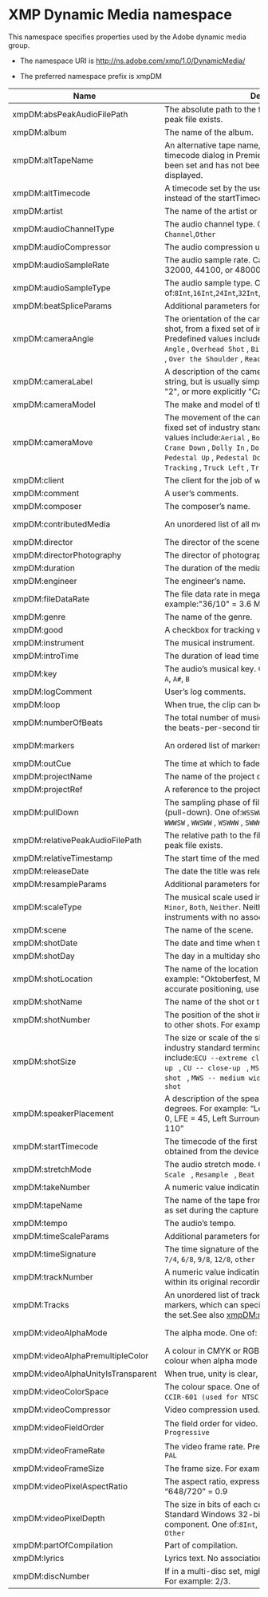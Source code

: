 # XMP Dynamic Media namespace

This namespace specifies properties used by the Adobe dynamic media group.

- The namespace URI is http://ns.adobe.com/xmp/1.0/DynamicMedia/

- The preferred namespace prefix is xmpDM

|Name|Description|Type|
|----|-----------|----|
|xmpDM:absPeakAudioFilePath|The absolute path to the file’s peak audio file. If empty, no peak file exists.  |[URI](./XMPDataTypes/CoreProperties.md#URI)|
|xmpDM:album|The name of the album.  |[Text](./XMPDataTypes/CoreProperties.md#Text)|
|xmpDM:altTapeName|An alternative tape name, set via the project window or timecode dialog in Premiere. If an alternative name has been set and has not been reverted, that name is displayed.  |[Text](./XMPDataTypes/CoreProperties.md#Text)|
|xmpDM:altTimecode|A timecode set by the user. When specified, it is used instead of the startTimecode.  |[Timecode](./XMPDataTypes/Timecode.md)|
|xmpDM:artist|The name of the artist or artists.  |[Text](./XMPDataTypes/CoreProperties.md#Text)|
|xmpDM:audioChannelType|The audio channel type. One of:`Mono`,`Stereo`,`5.1`,`7.1`,`16 Channel`,`Other`|Closed Choice of [Text](./XMPDataTypes/CoreProperties.md#Text)|
|xmpDM:audioCompressor|The audio compression used. For example, MP3.  |[Text](./XMPDataTypes/CoreProperties.md#Text)|
|xmpDM:audioSampleRate|The audio sample rate. Can be any value, but commonly 32000, 44100, or 48000.  |[Integer](./XMPDataTypes/CoreProperties.md#Integer)|
|xmpDM:audioSampleType|The audio sample type. One of:`8Int`,`16Int`,`24Int`,`32Int`,`32Float`,`Compressed`,`Packed`,`Other`|Closed Choice of [Text](./XMPDataTypes/CoreProperties.md#Text)|
|xmpDM:beatSpliceParams|Additional parameters for Beat Splice stretch mode.  |[beatSpliceStretch](./XMPDataTypes/beatSpliceStretch.md)|
|xmpDM:cameraAngle|The orientation of the camera to the subject in a static shot, from a fixed set of industry standard terminology. Predefined values include: `Low Angle` , `Eye Level` , `High Angle` , `Overhead Shot` , `Birds Eye Shot` , `Dutch Angle` , `POV` , `Over the Shoulder` , `Reaction Shot`  |Open Choice of [Text](./XMPDataTypes/CoreProperties.md#Text)|
|xmpDM:cameraLabel|A description of the camera used for a shoot. Can be any string, but is usually simply a number, for example "1", "2", or more explicitly "Camera 1"  |[Text](./XMPDataTypes/CoreProperties.md#Text)|
|xmpDM:cameraModel|The make and model of the camera used for a shoot.  |[Text](./XMPDataTypes/CoreProperties.md#Text)|
|xmpDM:cameraMove|The movement of the camera during the shot, from a fixed set of industry standard terminology. Predefined values include:`Aerial` , `Boom Up` , `Boom Down` , `Crane Up` , `Crane Down` , `Dolly In` , `Dolly Out` , `Pan Left` , `Pan Right` , `Pedestal Up` , `Pedestal Down` , `Tilt Up` , `Tilt Down` , `Tracking` , `Truck Left` , `Truck Right` , `Zoom In` , `Zoom Out`|Open Choice of [Text](./XMPDataTypes/CoreProperties.md#Text)|
|xmpDM:client|The client for the job of which this shot or take is a part.  |[Text](./XMPDataTypes/CoreProperties.md#Text)|
|xmpDM:comment|A user’s comments.  |[Text](./XMPDataTypes/CoreProperties.md#Text)|
|xmpDM:composer|The composer’s name.  |[Text](./XMPDataTypes/CoreProperties.md#Text)|
|xmpDM:contributedMedia|An unordered list of all media used to create this media.  |Unordered array of [Media](./XMPDataTypes/Media.md)|
|xmpDM:director|The director of the scene.  |[Text](./XMPDataTypes/CoreProperties.md#Text)|
|xmpDM:directorPhotography|The director of photography for the scene.  |[Text](./XMPDataTypes/CoreProperties.md#Text)|
|xmpDM:duration|The duration of the media file.  |[Time](./XMPDataTypes/Time.md)|
|xmpDM:engineer|The engineer’s name.  |[Text](./XMPDataTypes/CoreProperties.md#Text)|
|xmpDM:fileDataRate|The file data rate in megabytes per second. For example:"36/10" = 3.6 MB/sec  |[Rational](./XMPDataTypes/CoreProperties.md#Rational)|
|xmpDM:genre|The name of the genre.  |[Text](./XMPDataTypes/CoreProperties.md#Text)|
|xmpDM:good|A checkbox for tracking whether a shot is a keeper.  |[Boolean](./XMPDataTypes/CoreProperties.md#Boolean)|
|xmpDM:instrument|The musical instrument.  |[Text](./XMPDataTypes/CoreProperties.md#Text)|
|xmpDM:introTime|The duration of lead time for queuing music.  |[Time](./XMPDataTypes/Time.md)|
|xmpDM:key|The audio’s musical key. One of:`C`, `C#`, `D`, `D#`, `E`, `F`, `F#`, `G`, `G#`, `A`, `A#`, `B`  |Closed Choice of [Text](./XMPDataTypes/CoreProperties.md#Text)|
|xmpDM:logComment|User’s log comments.  |[Text](./XMPDataTypes/CoreProperties.md#Text)|
|xmpDM:loop|When true, the clip can be looped seamlessly.  |[Boolean](./XMPDataTypes/CoreProperties.md#Boolean)|
|xmpDM:numberOfBeats|The total number of musical beats in a clip; for example, the beats-per-second times the duration in seconds.  |[Real](./XMPDataTypes/CoreProperties.md#Real)|
|xmpDM:markers|An ordered list of markers. See also [xmpDM:Tracks](./XMPDataTypes/Track.md).  |Ordered array of [Marker](./XMPDataTypes/Marker.md)|
|xmpDM:outCue|The time at which to fade out.  |[Time](./XMPDataTypes/Time.md)|
|xmpDM:projectName|The name of the project of which this file is a part.  |[Text](./XMPDataTypes/CoreProperties.md#Text)|
|xmpDM:projectRef|A reference to the project of which this file is a part.  |[ProjectLink](./XMPDataTypes/ProjectLink.md)|
|xmpDM:pullDown|The sampling phase of film to be converted to video (pull-down). One of:`WSSWW` , `SSWWW` , `SWWWS` , `WWWSS` , `WWSSW` , `WWWSW` , `WWSWW` , `WSWWW` , `SWWWW` , `WWWWS`  |Closed Choice of [Text](./XMPDataTypes/CoreProperties.md#Text)|
|xmpDM:relativePeakAudioFilePath|The relative path to the file’s peak audio file. If empty, no peak file exists.  |[URI](./XMPDataTypes/CoreProperties.md#URI)|
|xmpDM:relativeTimestamp|The start time of the media inside the audio project.  |[Time](./XMPDataTypes/Time.md)|
|xmpDM:releaseDate|The date the title was released.  |[Date](./XMPDataTypes/CoreProperties.md#Date)|
|xmpDM:resampleParams|Additional parameters for Resample stretch mode.  |[resampleStretch](./XMPDataTypes/resampleStretch.md)|
|xmpDM:scaleType|The musical scale used in the music. One of: `Major`, `Minor`, `Both`, `Neither`. Neither is most often used for instruments with no associated scale, such as drums.  |Closed Choice of [Text](./XMPDataTypes/CoreProperties.md#Text)|
|xmpDM:scene|The name of the scene.  |[Text](./XMPDataTypes/CoreProperties.md#Text)|
|xmpDM:shotDate|The date and time when the video was shot.  |[Date](./XMPDataTypes/CoreProperties.md#Date)|
|xmpDM:shotDay|The day in a multiday shoot. For example: Day 2, Friday.  |[Text](./XMPDataTypes/CoreProperties.md#Text)|
|xmpDM:shotLocation|The name of the location where the video was shot. For example: "Oktoberfest, Munich Germany". For more accurate positioning, use the Exif GPS values.  |[Text](./XMPDataTypes/CoreProperties.md#Text)|
|xmpDM:shotName|The name of the shot or take.  |[Text](./XMPDataTypes/CoreProperties.md#Text)|
|xmpDM:shotNumber|The position of the shot in a script or production, relative to other shots. For example: 1, 2, 1a, 1b, 1.1, 1.2.  |[Text](./XMPDataTypes/CoreProperties.md#Text)|
|xmpDM:shotSize|The size or scale of the shot framing, from a fixed set of industry standard terminology. Predefined values include:`ECU --extreme close-up ` , `MCU -- medium close-up ` , `CU -- close-up ` , `MS -- medium shot ` , `WS -- wide shot ` , `MWS -- medium wide shot ` , `EWS -- extreme wide shot`  |Open Choice of [Text](./XMPDataTypes/CoreProperties.md#Text)|
|xmpDM:speakerPlacement|A description of the speaker angles from centre front in degrees. For example: “Left = -30, Right = 30, Centre = 0, LFE = 45, Left Surround = -110, Right Surround = 110”  |[Text](./XMPDataTypes/CoreProperties.md#Text)|
|xmpDM:startTimecode|The timecode of the first frame of video in the file, as obtained from the device control.  |[Timecode](./XMPDataTypes/Timecode.md)|
|xmpDM:stretchMode|The audio stretch mode. One of:`Fixed length, ` , `Time-Scale ` , `Resample ` , `Beat Splice  ` , `Hybrid`  |Closed Choice of [Text](./XMPDataTypes/CoreProperties.md#Text)|
|xmpDM:takeNumber|A numeric value indicating the absolute number of a take.  |[Integer](./XMPDataTypes/CoreProperties.md#Integer)|
|xmpDM:tapeName|The name of the tape from which the clip was captured, as set during the capture process.  |[Text](./XMPDataTypes/CoreProperties.md#Text)|
|xmpDM:tempo|The audio’s tempo.  |[Real](./XMPDataTypes/CoreProperties.md#Real)|
|xmpDM:timeScaleParams|Additional parameters for Time-Scale stretch mode.  |[timeScaleStretch](./XMPDataTypes/timeScaleStretch.md)|
|xmpDM:timeSignature|The time signature of the music. One of:`2/4`, `3/4`, `4/4`, `5/4`, `7/4`, `6/8`, `9/8`, `12/8`, `other`  |Closed Choice of [Text](./XMPDataTypes/CoreProperties.md#Text)|
|xmpDM:trackNumber|A numeric value indicating the order of the audio file within its original recording.  |[Integer](./XMPDataTypes/CoreProperties.md#Integer)|
|xmpDM:Tracks|An unordered list of tracks. A track is a named set of markers, which can specify a frame rate for all markers in the set.See also [xmpDM:markers](./XMPDataTypes/Marker.md).  |Unordered array of [Track](./XMPDataTypes/Track.md)|
|xmpDM:videoAlphaMode|The alpha mode. One of: straight, pre-multiplied , or none  |Closed Choice of [Text](./XMPDataTypes/CoreProperties.md#Text)|
|xmpDM:videoAlphaPremultipleColor|A colour in CMYK or RGB to be used as the premultiple colour when alpha mode is premultiplied.  |[Colorants](./XMPDataTypes/Colorants.md)|
|xmpDM:videoAlphaUnityIsTransparent|When true, unity is clear, when false, it is opaque.  |[Boolean](./XMPDataTypes/CoreProperties.md#Boolean)|
|xmpDM:videoColorSpace|The colour space. One of:`sRGB (used by Photoshop)`, `CCIR-601 (used for NTSC)`, `CCIR-709 (used for HD)`  |Closed Choice of [Text](./XMPDataTypes/CoreProperties.md#Text)|
|xmpDM:videoCompressor|Video compression used. For example, jpeg.  |[Text](./XMPDataTypes/CoreProperties.md#Text)|
|xmpDM:videoFieldOrder|The field order for video. One of:`Upper`, `Lower`, `Progressive`  |Closed Choice of [Text](./XMPDataTypes/CoreProperties.md#Text)|
|xmpDM:videoFrameRate|The video frame rate. Predefined values include:`24`, `NTSC`, `PAL`  |Open Choice of [Text](./XMPDataTypes/CoreProperties.md#Text)|
|xmpDM:videoFrameSize|The frame size. For example: w:720, h: 480, unit:pixels  |[Dimensions](./XMPDataTypes/Dimensions.md)|
|xmpDM:videoPixelAspectRatio|The aspect ratio, expressed as wd/ht. For example: “648/720” = 0.9  |[Rational](./XMPDataTypes/CoreProperties.md#Rational)|
|xmpDM:videoPixelDepth|The size in bits of each colour component of a pixel. Standard Windows 32-bit pixels have 8 bits per component. One of:`8Int`, `16Int`, `24Int`, `32Int`, `32Float`, `Other`|Closed Choice of [Text](./XMPDataTypes/CoreProperties.md#Text)|
|xmpDM:partOfCompilation|Part of compilation.|[Boolean](./XMPDataTypes/CoreProperties.md#Boolean)|
|xmpDM:lyrics|Lyrics text. No association with timecode.|[Text](./XMPDataTypes/CoreProperties.md#Text)|
|xmpDM:discNumber|If in a multi-disc set, might contain total number of discs. For example: 2/3.|[Text](./XMPDataTypes/CoreProperties.md#Text)|
